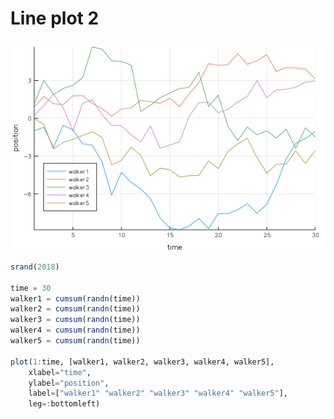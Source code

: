 # Line plot 2

![line plot](figures/line_plot2.png)

```julia
srand(2018)

time = 30
walker1 = cumsum(randn(time))
walker2 = cumsum(randn(time))
walker3 = cumsum(randn(time))
walker4 = cumsum(randn(time))
walker5 = cumsum(randn(time))

plot(1:time, [walker1, walker2, walker3, walker4, walker5],
    xlabel="time",
    ylabel="position",
    label=["walker1" "walker2" "walker3" "walker4" "walker5"],
    leg=:bottomleft)
```
